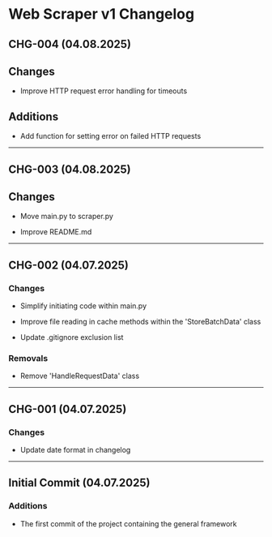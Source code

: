 # Web Scraper v1 Changelog

## CHG-004 (04.08.2025)

## Changes

- Improve HTTP request error handling for timeouts

## Additions

- Add function for setting error on failed HTTP requests

---

## CHG-003 (04.08.2025)

## Changes

- Move main.py to scraper.py

- Improve README.md

---

## CHG-002 (04.07.2025)

### Changes

- Simplify initiating code within main.py

- Improve file reading in cache methods within the 'StoreBatchData' class

- Update .gitignore exclusion list

### Removals

- Remove 'HandleRequestData' class

---

## CHG-001 (04.07.2025)

### Changes

- Update date format in changelog

---

## Initial Commit (04.07.2025)

### Additions

- The first commit of the project containing the general framework